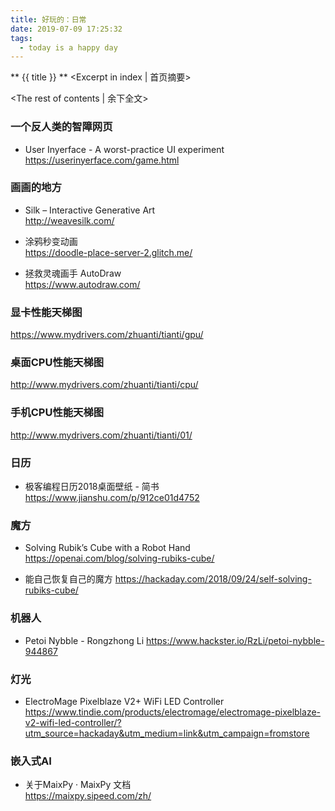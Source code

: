 ```yaml
---
title: 好玩的：日常
date: 2019-07-09 17:25:32
tags:
  - today is a happy day
---
```

** {{ title }} ** <Excerpt in index | 首页摘要>

<!-- more -->
<The rest of contents | 余下全文>



### 一个反人类的智障网页
* User Inyerface - A worst-practice UI experiment  
https://userinyerface.com/game.html


### 画画的地方
* Silk – Interactive Generative Art  
http://weavesilk.com/

* 涂鸦秒变动画  
https://doodle-place-server-2.glitch.me/


* 拯救灵魂画手 AutoDraw  
https://www.autodraw.com/


### 显卡性能天梯图
https://www.mydrivers.com/zhuanti/tianti/gpu/

### 桌面CPU性能天梯图  
http://www.mydrivers.com/zhuanti/tianti/cpu/

### 手机CPU性能天梯图  
http://www.mydrivers.com/zhuanti/tianti/01/

### 日历
* 极客编程日历2018桌面壁纸 - 简书  
https://www.jianshu.com/p/912ce01d4752



### 魔方

* Solving Rubik’s Cube with a Robot Hand  
https://openai.com/blog/solving-rubiks-cube/

* 能自己恢复自己的魔方
https://hackaday.com/2018/09/24/self-solving-rubiks-cube/


### 机器人

* Petoi Nybble - Rongzhong Li
https://www.hackster.io/RzLi/petoi-nybble-944867




### 灯光

* ElectroMage Pixelblaze V2+ WiFi LED Controller
https://www.tindie.com/products/electromage/electromage-pixelblaze-v2-wifi-led-controller/?utm_source=hackaday&utm_medium=link&utm_campaign=fromstore

### 嵌入式AI

* 关于MaixPy · MaixPy 文档  
https://maixpy.sipeed.com/zh/
